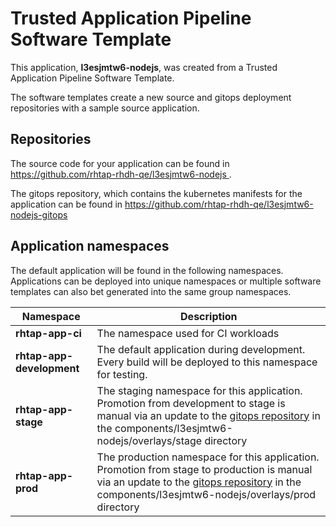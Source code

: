# Trusted Application Pipeline Software Template

This application, **l3esjmtw6-nodejs**, was created from a Trusted Application Pipeline Software Template.

The software templates create a new source and gitops deployment repositories with a sample source application. 

## Repositories

The source code for your application can be found in [https://github.com/rhtap-rhdh-qe/l3esjmtw6-nodejs ](https://github.com/rhtap-rhdh-qe/l3esjmtw6-nodejs ).
 
The gitops repository, which contains the kubernetes manifests for the application can be found in 
[https://github.com/rhtap-rhdh-qe/l3esjmtw6-nodejs-gitops ](https://github.com/rhtap-rhdh-qe/l3esjmtw6-nodejs-gitops ) 

## Application namespaces 

The default application will be found in the following namespaces. Applications can be deployed into unique namespaces or multiple software templates can also bet generated into the same group namespaces.  

|  Namespace   |  Description   |  
| -------- | -------- |
| **rhtap-app-ci** | The namespace used for CI workloads |
| **rhtap-app-development** | The default application during development. Every build will be deployed to this namespace for testing. |
| **rhtap-app-stage** | The staging namespace for this application. Promotion from development to stage is manual via an update to the [gitops repository](https://github.com/rhtap-rhdh-qe/l3esjmtw6-nodejs-gitops ) in the components/l3esjmtw6-nodejs/overlays/stage directory |
| **rhtap-app-prod** | The production namespace for this application. Promotion from stage to production is manual via an update to the [gitops repository](https://github.com/rhtap-rhdh-qe/l3esjmtw6-nodejs-gitops ) in the components/l3esjmtw6-nodejs/overlays/prod directory |